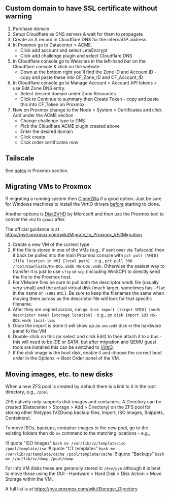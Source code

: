 ## Custom domain to have SSL certificate without warning
1. Purchase domain
1. Setup Cloudflare as DNS servers & wait for them to propagate
1. Create an A record in Cloudflare DNS for the internal IP address
1. In Proxmox go to Datacenter > ACME.
    - Click add account and select LetsEncrypt
    - Click add challenge plugin and select Cloudflare DNS
1. In Cloudflare console go to Websites in the left-hand bar on the Cloudflare console & click on the website.
    - Down at the bottom right you'll find the Zone ID and Account ID - copy and paste these into CF_Zone_ID and CF_Account_ID
1. In Cloudflare console go to Manage Account > Account API tokens > use Edit Zone DNS entry.
    - Select desired domain under Zone Resources
    - Click to Continue to summary then Create Token - copy and paste this into CF_Token on Proxmox
1. Now on Proxmox change to the Node > System > Certificates and click Add under the ACME section
    - Change challenge type to DNS
    - Pick the Cloudflare ACME plugin created above
    - Enter the desired domain
    - Click create
    - Click order certificates now

## Tailscale
See [notes](tailscale.md#setting-up-in-proxmox-within-a-linux-lxc) in Proxmox section.

## Migrating VMs to Proxmox
If migrating a running system then [CloneZilla](https://www.clonezilla.org) if a good option. Just be sure for Windows machines to install the VirtIO drivers [before](https://www.reddit.com/r/Proxmox/comments/tvy1vf/comment/i3di51v/?utm_source=share&utm_medium=web3x&utm_name=web3xcss&utm_term=1&utm_content=share_button) starting to clone.

Another options is [Disk2VHD](https://learn.microsoft.com/en-us/sysinternals/downloads/disk2vhd) by Microsoft and then use the Proxmox tool to conver the `vhd` to `qcow2` after.

The official guidance is at https://pve.proxmox.com/wiki/Migrate_to_Proxmox_VE#Migration.

1. Create a new VM of the correct type
1. If the file is stored in one of the VMs (e.g., if sent over via Tailscale) then it back be pulled into the main Proxmox console with `pct pull [VMID] [file location in VM] [local path]` - e.g., `pct pull 300 /root/Downloads/MS-DOS.vmdk MS-DOS.vmdk`.  Otherwise the easiest way to transfer it is just to use `sftp` or `scp` (including WinSCP) to directly send the file to the Proxmox host.
1. For VMware files be sure to pull both the descriptor vmdk file (usually very small) and the actual virtual disk (much larger, sometimes has `-flat` in the name or `-s001` etc.).  Be sure to keep the filenames the same when moving them across as the descriptor file will look for that specific filename.
1. After they are copied across, run `qm disk import [target VMID] [vmdk descriptor name] [storage location]` - e.g., `qm disk import 103 MS-DOS.vmdk local-lvm`.
1. Once the import is done it will show up as `unusedX` disk in the hardware panel fo the VM
1. Double-click on this (or select and click Edit) to then attach it to a bus - this will need to be *IDE* or *SATA*, but after migration and QEMU guest tools are installed this can be switched to *[VirtIO](https://pve.proxmox.com/wiki/Paravirtualized_Block_Drivers_for_Windows)*.
1. If the disk image is the boot disk, enable it and choose the correct boot order in the Options → Boot Order panel of the VM.

## Moving images, etc. to new disks
When a new ZFS pool is created by default there is a link to it in the root directory, e.g., `/pool`

ZFS natively only supports disk images and containers.  A Directory can be created (Datacenter > Storage > Add > Directory) on the ZFS pool for storing other filetypes (VZDump backup files, Import, ISO images, Snippets, Containers).

To move ISOs, backups, container images to the new pool, go to the existing folders then do `mv` command to the matching locations - e.g.,  

!!! quote "ISO Images"
    ``` bash
    mv /var/lib/vz/template/iso /pool/template/iso
    ```
!!! quote "CT templates"
    ``` bash
    mv /var/lib/vz/template/cache /pool/template/cache
    ```
!!! quote "Backups"
    ``` bash
    mv /var/lib/vz/dump /pool/dump
    ```

For info VM disks these are generally stored in `/dev/pve` although it is best to move these using the GUI - Hardware > Hard Disk > Disk Action > Move Storage within the VM.

A full list is at https://pve.proxmox.com/wiki/Storage:_Directory
